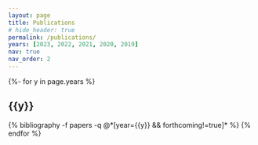 ```yaml
---
layout: page
title: Publications
# hide_header: true
permalink: /publications/
years: [2023, 2022, 2021, 2020, 2019]
nav: true
nav_order: 2
---
```


<!-- _pages/publications.md -->
<!-- Forthcoming publications are displayed first i.e. forthcorming=true in bibtex -->
<!-- <header class="post-header"> -->
<!--     <h1 class="post-title">Forthcoming</h1> -->
<!-- </header>  -->

<!-- <div class="publications"> -->
<!--   <h2 class="year" style="margin-bottom: 0px;"></h2> -->
<!--   {% bibliography -f papers -q @*[forthcoming=true]* %} -->
<!-- </div>  -->

<!-- All other publications (forthcorming!=true) are displayed in descending year order -->
<!-- <header class="post-header" style="margin-top: 50px"> -->
<!--     <h1 class="post-title">Publications</h1> -->
<!-- </header> -->

<div class="publications">
{%- for y in page.years %}
  <h2 class="year">{{y}}</h2>
  {% bibliography -f papers -q @*[year={{y}} && forthcoming!=true]* %}
{% endfor %}
</div>

